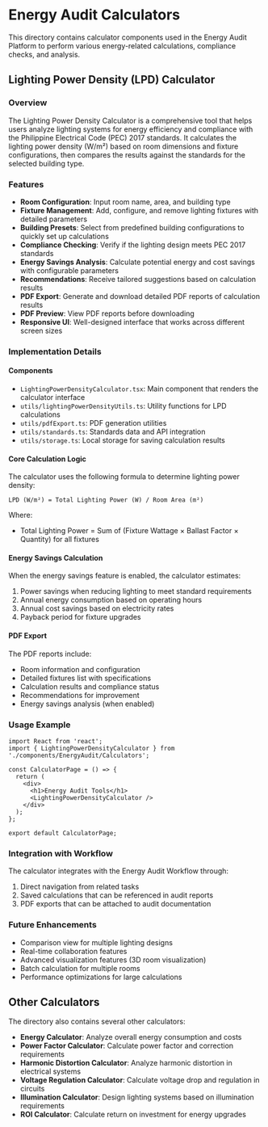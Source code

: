 # Energy Audit Calculators

This directory contains calculator components used in the Energy Audit Platform to perform various energy-related calculations, compliance checks, and analysis.

## Lighting Power Density (LPD) Calculator

### Overview

The Lighting Power Density Calculator is a comprehensive tool that helps users analyze lighting systems for energy efficiency and compliance with the Philippine Electrical Code (PEC) 2017 standards. It calculates the lighting power density (W/m²) based on room dimensions and fixture configurations, then compares the results against the standards for the selected building type.

### Features

- **Room Configuration**: Input room name, area, and building type
- **Fixture Management**: Add, configure, and remove lighting fixtures with detailed parameters
- **Building Presets**: Select from predefined building configurations to quickly set up calculations
- **Compliance Checking**: Verify if the lighting design meets PEC 2017 standards
- **Energy Savings Analysis**: Calculate potential energy and cost savings with configurable parameters
- **Recommendations**: Receive tailored suggestions based on calculation results
- **PDF Export**: Generate and download detailed PDF reports of calculation results
- **PDF Preview**: View PDF reports before downloading
- **Responsive UI**: Well-designed interface that works across different screen sizes

### Implementation Details

#### Components

- `LightingPowerDensityCalculator.tsx`: Main component that renders the calculator interface
- `utils/lightingPowerDensityUtils.ts`: Utility functions for LPD calculations
- `utils/pdfExport.ts`: PDF generation utilities
- `utils/standards.ts`: Standards data and API integration
- `utils/storage.ts`: Local storage for saving calculation results

#### Core Calculation Logic

The calculator uses the following formula to determine lighting power density:

```
LPD (W/m²) = Total Lighting Power (W) / Room Area (m²)
```

Where:
- Total Lighting Power = Sum of (Fixture Wattage × Ballast Factor × Quantity) for all fixtures

#### Energy Savings Calculation

When the energy savings feature is enabled, the calculator estimates:

1. Power savings when reducing lighting to meet standard requirements
2. Annual energy consumption based on operating hours
3. Annual cost savings based on electricity rates
4. Payback period for fixture upgrades

#### PDF Export

The PDF reports include:
- Room information and configuration
- Detailed fixtures list with specifications
- Calculation results and compliance status
- Recommendations for improvement
- Energy savings analysis (when enabled)

### Usage Example

```tsx
import React from 'react';
import { LightingPowerDensityCalculator } from './components/EnergyAudit/Calculators';

const CalculatorPage = () => {
  return (
    <div>
      <h1>Energy Audit Tools</h1>
      <LightingPowerDensityCalculator />
    </div>
  );
};

export default CalculatorPage;
```

### Integration with Workflow

The calculator integrates with the Energy Audit Workflow through:

1. Direct navigation from related tasks
2. Saved calculations that can be referenced in audit reports
3. PDF exports that can be attached to audit documentation

### Future Enhancements

- Comparison view for multiple lighting designs
- Real-time collaboration features
- Advanced visualization features (3D room visualization)
- Batch calculation for multiple rooms
- Performance optimizations for large calculations

## Other Calculators

The directory also contains several other calculators:

- **Energy Calculator**: Analyze overall energy consumption and costs
- **Power Factor Calculator**: Calculate power factor and correction requirements
- **Harmonic Distortion Calculator**: Analyze harmonic distortion in electrical systems
- **Voltage Regulation Calculator**: Calculate voltage drop and regulation in circuits
- **Illumination Calculator**: Design lighting systems based on illumination requirements
- **ROI Calculator**: Calculate return on investment for energy upgrades 